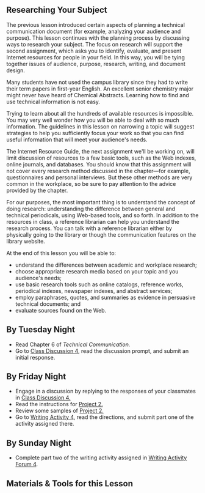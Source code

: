 ## Researching Your Subject

The previous lesson introduced certain aspects of planning a technical communication document (for example, analyzing your audience and purpose). This lesson continues with the planning process by discussing ways to research your subject. The focus on research will support the second assignment, which asks you to identify, evaluate, and present Internet resources for people in your field. In this way, you will be tying together issues of audience, purpose, research, writing, and document design.

Many students have not used the campus library since they had to write their term papers in first-year English. An excellent senior chemistry major might never have heard of Chemical Abstracts. Learning how to find and use technical information is not easy.

Trying to learn about all the hundreds of available resources is impossible. You may very well wonder how you will be able to deal with so much information. The guidelines in this lesson on narrowing a topic will suggest strategies to help you sufficiently focus your work so that you can find useful information that will meet your audience's needs.

The Internet Resource Guide, the next assignment we'll be working on, will limit discussion of resources to a few basic tools, such as the Web indexes, online journals, and databases. You should know that this assignment will not cover every research method discussed in the chapter&mdash;for example, questionnaires and personal interviews. But these other methods are very common in the workplace, so be sure to pay attention to the advice provided by the chapter.

For our purposes, the most important thing is to understand the concept of doing research: understanding the difference between general and technical periodicals, using Web-based tools, and so forth. In addition to the resources in class, a reference librarian can help you understand the research process. You can talk with a reference librarian either by physically going to the library or though the communication features on the library website.

At the end of this lesson you will be able to:

* understand the differences between academic and workplace research;
* choose appropriate research media based on your topic and you audience's needs;
* use basic research tools such as online catalogs, reference works, periodical indexes, newspaper indexes, and abstract services;
* employ paraphrases, quotes, and summaries as evidence in persuasive technical documents; and
* evaluate sources found on the Web.

## By Tuesday Night

* Read Chapter 6 of _Technical Communication._
* Go to [Class Discussion 4][CD4], read the discussion prompt, and submit an initial response.

## By Friday Night

* Engage in a discussion by replying to the responses of your classmates in [Class Discussion 4.][CD4]
* Read the instructions for [Project 2.][P2A]
* Review some samples of [Project 2.][P2S]
* Go to [Writing Activity 4][WA4], read the directions, and submit part one of the activity assigned there.

## By Sunday Night

* Complete part two of the writing activity assigned in [Writing Activity Forum 4][WA4].

## Materials & Tools for this Lesson

[CD4]: /section/content/default.asp?WCI=Goto&WCU=CRSCNT&MATCH=Class+Discussion+4
[WA4]: /section/content/default.asp?WCI=Goto&WCU=CRSCNT&MATCH=Writing+Activity+4
[P2A]: /section/content/default.asp?WCI=Goto&WCU=CRSCNT&MATCH=Project+2+Assignment
[P2S]: /section/content/default.asp?WCI=Goto&WCU=CRSCNT&MATCH=Project+2+Samples   
